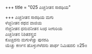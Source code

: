 +++
title = "025 ಎಚ್ಚನೀತನ ಸಾರಥಿಯ"

+++
ಎಚ್ಚನೀತನ ಸಾರಥಿಯ ಮಗು   
ಳೆಚ್ಚನೀತನ ರಥವ ವಾಜಿಯ   
ನೆಚ್ಚನೀತನ ಧನುವನೀತನ ಸಿಂಧ ಸೀಗುರಿಯ   
ಎಚ್ಚನೀತನ ನಿಶಿತಶಸ್ತ್ರವ    
ಕೊಚ್ಚಿದನು ಮಗುಳೆಚ್ಚು ಪುನರಪಿ   
ಯೆಚ್ಚು ಕರ್ಣನ ಹೊಳ್ಳುಗಳೆದನು ಪಾರ್ಥ ನಿಮಿಷದಲಿ       ॥25॥